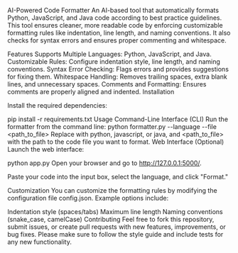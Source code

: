 AI-Powered Code Formatter
An AI-based tool that automatically formats Python, JavaScript, and Java code according to best practice guidelines. This tool ensures cleaner, more readable code by enforcing customizable formatting rules like indentation, line length, and naming conventions. It also checks for syntax errors and ensures proper commenting and whitespace.

Features
Supports Multiple Languages: Python, JavaScript, and Java.
Customizable Rules: Configure indentation style, line length, and naming conventions.
Syntax Error Checking: Flags errors and provides suggestions for fixing them.
Whitespace Handling: Removes trailing spaces, extra blank lines, and unnecessary spaces.
Comments and Formatting: Ensures comments are properly aligned and indented.
Installation

Install the required dependencies:

pip install -r requirements.txt
Usage
Command-Line Interface (CLI)
Run the formatter from the command line:
python formatter.py --language <language> --file <path_to_file> Replace <language> with python, javascript, or java, and <path_to_file> with the path to the code file you want to format.
Web Interface (Optional)
Launch the web interface:

python app.py
Open your browser and go to http://127.0.0.1:5000/.

Paste your code into the input box, select the language, and click "Format."

Customization
You can customize the formatting rules by modifying the configuration file config.json. Example options include:

Indentation style (spaces/tabs)
Maximum line length
Naming conventions (snake_case, camelCase)
Contributing
Feel free to fork this repository, submit issues, or create pull requests with new features, improvements, or bug fixes. Please make sure to follow the style guide and include tests for any new functionality.
